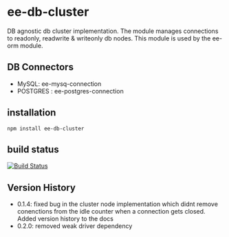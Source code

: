 # ee-db-cluster

DB agnostic db cluster implementation. The module manages connections to readonly, readwrite & writeonly db nodes. This module is used by the ee-orm module. 

## DB Connectors

- MySQL: ee-mysq-connection 
- POSTGRES : ee-postgres-connection

## installation

    npm install ee-db-cluster

## build status

[![Build Status](https://travis-ci.org/eventEmitter/ee-db-cluster.png?branch=master)](https://travis-ci.org/eventEmitter/ee-db-cluster)


## Version History

- 0.1.4: fixed bug in the cluster node implementation which didnt remove conenctions from the idle counter when a connection gets closed. Added version history to the docs
- 0.2.0: removed weak driver dependency